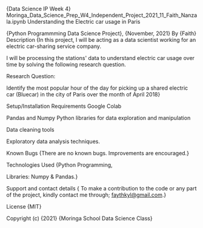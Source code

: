 {Data Science IP Week 4}
Moringa_Data_Science_Prep_W4_Independent_Project_2021_11_Faith_Nanzala.ipynb
Understanding the Electric car usage in Paris

{Python Programmming Data Science Project}, {November, 2021}
By {Faith}
Description
{In this project, I will be acting as a data scientist working for an electric car-sharing service company.

I will be processing the stations' data to understand electric car usage over time by solving the following research question.

Research Question:

Identify the most popular hour of the day for picking up a shared electric car (Bluecar) in the city of Paris over the month of April 2018}

Setup/Installation Requirements
Google Colab

Pandas and Numpy Python libraries for data exploration and manipulation

Data cleaning tools

Exploratory data analysis techniques.

Known Bugs
{There are no known bugs.
Improvements are encouraged.}

Technologies Used
{Python Programming,

Libraries: Numpy & Pandas.}

Support and contact details
{ To make a contribution to the code or any part of the project, kindly contact me through; faythkyl@gmail.com.}

License
{MIT}

Copyright (c) {2021} {Moringa School Data Science Class}
